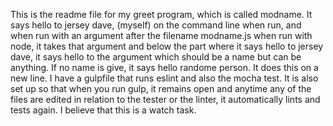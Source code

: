This is the readme file for my greet program, which is called modname. It says
hello to jersey dave, (myself) on the command line when run, and when run with
an argument after the filename modname.js when run with node, it takes that
argument and below the part where it says hello to jersey dave, it says hello
to the argument which should be a name but can be anything. If no name is give, it says
hello randome person.  It does this on a
new line.
I have a gulpfile that runs eslint and also the mocha test. It is also set up
so that when you run gulp, it remains open and anytime any of the files are
edited in relation to the tester or the linter, it automatically lints and
tests again. I believe that this is a watch task.
